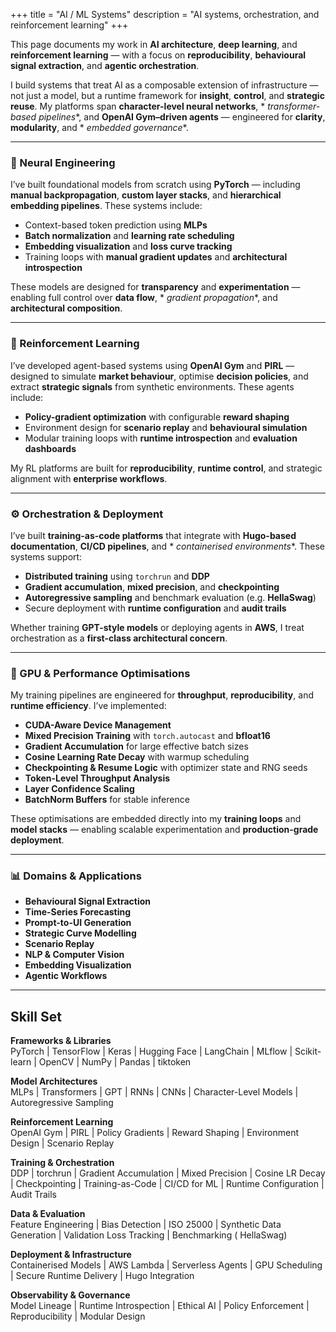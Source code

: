+++
title = "AI / ML Systems"
description = "AI systems, orchestration, and reinforcement learning"
+++

This page documents my work in **AI architecture**, **deep learning**, and **reinforcement learning** — with a focus on
**reproducibility**, **behavioural signal extraction**, and **agentic orchestration**.

I build systems that treat AI as a composable extension of infrastructure — not just a model, but a runtime framework
for **insight**, **control**, and **strategic reuse**. My platforms span **character-level neural networks**, *
*transformer-based pipelines**, and **OpenAI Gym–driven agents** — engineered for **clarity**, **modularity**, and *
*embedded governance**.

---

### 🧠 Neural Engineering

I’ve built foundational models from scratch using **PyTorch** — including **manual backpropagation**, **custom layer
stacks**, and **hierarchical embedding pipelines**. These systems include:

- Context-based token prediction using **MLPs**
- **Batch normalization** and **learning rate scheduling**
- **Embedding visualization** and **loss curve tracking**
- Training loops with **manual gradient updates** and **architectural introspection**

These models are designed for **transparency** and **experimentation** — enabling full control over **data flow**, *
*gradient propagation**, and **architectural composition**.

---

### 🔁 Reinforcement Learning

I’ve developed agent-based systems using **OpenAI Gym** and **PIRL** — designed to simulate **market behaviour**,
optimise **decision policies**, and extract **strategic signals** from synthetic environments. These agents include:

- **Policy-gradient optimization** with configurable **reward shaping**
- Environment design for **scenario replay** and **behavioural simulation**
- Modular training loops with **runtime introspection** and **evaluation dashboards**

My RL platforms are built for **reproducibility**, **runtime control**, and strategic alignment with **enterprise
workflows**.

---

### ⚙️ Orchestration & Deployment

I’ve built **training-as-code platforms** that integrate with **Hugo-based documentation**, **CI/CD pipelines**, and *
*containerised environments**. These systems support:

- **Distributed training** using `torchrun` and **DDP**
- **Gradient accumulation**, **mixed precision**, and **checkpointing**
- **Autoregressive sampling** and benchmark evaluation (e.g. **HellaSwag**)
- Secure deployment with **runtime configuration** and **audit trails**

Whether training **GPT-style models** or deploying agents in **AWS**, I treat orchestration as a **first-class
architectural concern**.

---

### 🚀 GPU & Performance Optimisations

My training pipelines are engineered for **throughput**, **reproducibility**, and **runtime efficiency**. I’ve
implemented:

- **CUDA-Aware Device Management**
- **Mixed Precision Training** with `torch.autocast` and **bfloat16**
- **Gradient Accumulation** for large effective batch sizes
- **Cosine Learning Rate Decay** with warmup scheduling
- **Checkpointing & Resume Logic** with optimizer state and RNG seeds
- **Token-Level Throughput Analysis**
- **Layer Confidence Scaling**
- **BatchNorm Buffers** for stable inference

These optimisations are embedded directly into my **training loops** and **model stacks** — enabling scalable
experimentation and **production-grade deployment**.

---

### 📊 Domains & Applications

- **Behavioural Signal Extraction**
- **Time-Series Forecasting**
- **Prompt-to-UI Generation**
- **Strategic Curve Modelling**
- **Scenario Replay**
- **NLP & Computer Vision**
- **Embedding Visualization**
- **Agentic Workflows**

---

## Skill Set

**Frameworks & Libraries**  
PyTorch | TensorFlow | Keras | Hugging Face | LangChain | MLflow | Scikit-learn | OpenCV | NumPy | Pandas | tiktoken

**Model Architectures**  
MLPs | Transformers | GPT | RNNs | CNNs | Character-Level Models | Autoregressive Sampling

**Reinforcement Learning**  
OpenAI Gym | PIRL | Policy Gradients | Reward Shaping | Environment Design | Scenario Replay

**Training & Orchestration**  
DDP | torchrun | Gradient Accumulation | Mixed Precision | Cosine LR Decay | Checkpointing | Training-as-Code | CI/CD
for ML | Runtime Configuration | Audit Trails

**Data & Evaluation**  
Feature Engineering | Bias Detection | ISO 25000 | Synthetic Data Generation | Validation Loss Tracking | Benchmarking (
HellaSwag)

**Deployment & Infrastructure**  
Containerised Models | AWS Lambda | Serverless Agents | GPU Scheduling | Secure Runtime Delivery | Hugo Integration

**Observability & Governance**  
Model Lineage | Runtime Introspection | Ethical AI | Policy Enforcement | Reproducibility | Modular Design